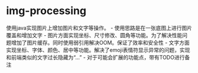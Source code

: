 # img-processing
使用java实现图片上增加图片和文字等操作。 - 使用思路是在一张底图上进行图片覆盖和增加文字 - 图片方面实现坐标、尺寸修改、圆角等功能。为了解决性能问题增加了图片缓存。同时使用弱引用解决OOM。保证了效率和安全性 - 文字方面实现坐标、字体、颜色、居中等功能。解决了emoji表情符显示异常的问题，实现和前端类似的文字过长隐藏为“...” - 对于可能会扩展的功能点，带有TODO进行备注
